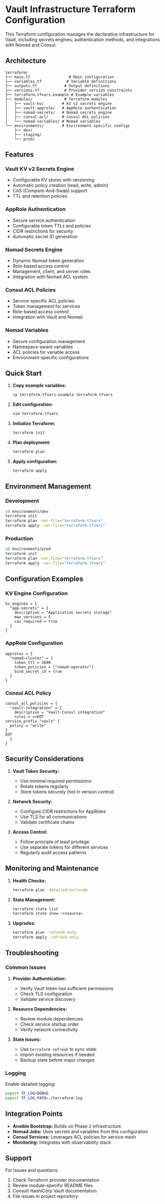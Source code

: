 # Vault Infrastructure Terraform Configuration

This Terraform configuration manages the declarative infrastructure for Vault, including secrets engines, authentication methods, and integrations with Nomad and Consul.

## Architecture

```
terraform/
├── main.tf                 # Main configuration
├── variables.tf           # Variable definitions
├── outputs.tf            # Output definitions
├── versions.tf           # Provider version constraints
├── terraform.tfvars.example # Example variables
├── modules/              # Terraform modules
│   ├── vault-kv/        # KV v2 secrets engine
│   ├── vault-approle/   # AppRole authentication
│   ├── nomad-secrets/   # Nomad secrets engine
│   ├── consul-acl/      # Consul ACL policies
│   └── nomad-variables/ # Nomad variables
└── environments/        # Environment-specific configs
    ├── dev/
    ├── staging/
    └── prod/
```

## Features

### Vault KV v2 Secrets Engine
- Configurable KV stores with versioning
- Automatic policy creation (read, write, admin)
- CAS (Compare-And-Swap) support
- TTL and retention policies

### AppRole Authentication
- Secure service authentication
- Configurable token TTLs and policies
- CIDR restrictions for security
- Automatic secret ID generation

### Nomad Secrets Engine
- Dynamic Nomad token generation
- Role-based access control
- Management, client, and server roles
- Integration with Nomad ACL system

### Consul ACL Policies
- Service-specific ACL policies
- Token management for services
- Role-based access control
- Integration with Vault and Nomad

### Nomad Variables
- Secure configuration management
- Namespace-aware variables
- ACL policies for variable access
- Environment-specific configurations

## Quick Start

1. **Copy example variables:**
   ```bash
   cp terraform.tfvars.example terraform.tfvars
   ```

2. **Edit configuration:**
   ```bash
   vim terraform.tfvars
   ```

3. **Initialize Terraform:**
   ```bash
   terraform init
   ```

4. **Plan deployment:**
   ```bash
   terraform plan
   ```

5. **Apply configuration:**
   ```bash
   terraform apply
   ```

## Environment Management

### Development
```bash
cd environments/dev
terraform init
terraform plan -var-file="terraform.tfvars"
terraform apply -var-file="terraform.tfvars"
```

### Production
```bash
cd environments/prod
terraform init
terraform plan -var-file="terraform.tfvars"
terraform apply -var-file="terraform.tfvars"
```

## Configuration Examples

### KV Engine Configuration
```hcl
kv_engines = {
  "app-secrets" = {
    description = "Application secrets storage"
    max_versions = 5
    cas_required = true
  }
}
```

### AppRole Configuration
```hcl
approles = {
  "nomad-cluster" = {
    token_ttl = 3600
    token_policies = ["nomad-operator"]
    bind_secret_id = true
  }
}
```

### Consul ACL Policy
```hcl
consul_acl_policies = {
  "vault-integration" = {
    description = "Vault-Consul integration"
    rules = <<EOT
service_prefix "vault" {
  policy = "write"
}
EOT
  }
}
```

## Security Considerations

1. **Vault Token Security:**
   - Use minimal required permissions
   - Rotate tokens regularly
   - Store tokens securely (not in version control)

2. **Network Security:**
   - Configure CIDR restrictions for AppRoles
   - Use TLS for all communications
   - Validate certificate chains

3. **Access Control:**
   - Follow principle of least privilege
   - Use separate tokens for different services
   - Regularly audit access patterns

## Monitoring and Maintenance

1. **Health Checks:**
   ```bash
   terraform plan -detailed-exitcode
   ```

2. **State Management:**
   ```bash
   terraform state list
   terraform state show <resource>
   ```

3. **Upgrades:**
   ```bash
   terraform plan -refresh-only
   terraform apply -refresh-only
   ```

## Troubleshooting

### Common Issues

1. **Provider Authentication:**
   - Verify Vault token has sufficient permissions
   - Check TLS configuration
   - Validate service discovery

2. **Resource Dependencies:**
   - Review module dependencies
   - Check service startup order
   - Verify network connectivity

3. **State Issues:**
   - Use `terraform refresh` to sync state
   - Import existing resources if needed
   - Backup state before major changes

### Logging
Enable detailed logging:
```bash
export TF_LOG=DEBUG
export TF_LOG_PATH=./terraform.log
```

## Integration Points

- **Ansible Bootstrap:** Builds on Phase 2 infrastructure
- **Nomad Jobs:** Uses secrets and variables from this configuration  
- **Consul Services:** Leverages ACL policies for service mesh
- **Monitoring:** Integrates with observability stack

## Support

For issues and questions:
1. Check Terraform provider documentation
2. Review module-specific README files
3. Consult HashiCorp Vault documentation
4. File issues in project repository